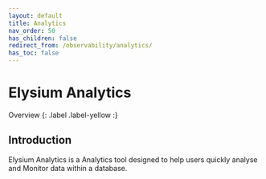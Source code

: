 ```yaml
---
layout: default
title: Analytics
nav_order: 50
has_children: false
redirect_from: /observability/analytics/
has_toc: false
---
```


# Elysium Analytics
Overview
{: .label .label-yellow :}

## Introduction

Elysium Analytics is a Analytics tool designed to help users quickly analyse and Monitor data within a database. 